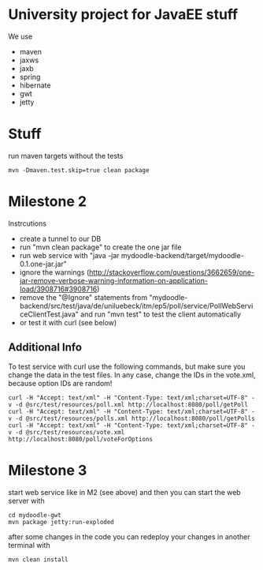University project for JavaEE stuff
================================================================================

We use

 * maven
 * jaxws
 * jaxb
 * spring
 * hibernate
 * gwt
 * jetty

Stuff
================================================================================

run maven targets without the tests
	
	mvn -Dmaven.test.skip=true clean package 


Milestone 2
================================================================================

Instrcutions

 * create a tunnel to our DB
 * run "mvn clean package" to create the one jar file
 * run web service with "java -jar mydoodle-backend/target/mydoodle-0.1.one-jar.jar"
 * ignore the warnings (http://stackoverflow.com/questions/3662659/one-jar-remove-verbose-warning-information-on-application-load/3908716#3908716)
 * remove the "@Ignore" statements from "mydoodle-backend/src/test/java/de/uniluebeck/itm/ep5/poll/service/PollWebServiceClientTest.java" and run "mvn test" to test the client automatically
 * or test it with curl (see below)

Additional Info
--------------------------------------------------------------------------------

To test service with curl use the following commands, but make sure you change
the data in the test files. In any case, change the IDs in the vote.xml,
because option IDs are random!

	curl -H "Accept: text/xml" -H "Content-Type: text/xml;charset=UTF-8" -v -d @src/test/resources/poll.xml http://localhost:8080/poll/getPoll
	curl -H "Accept: text/xml" -H "Content-Type: text/xml;charset=UTF-8" -v -d @src/test/resources/polls.xml http://localhost:8080/poll/getPolls
	curl -H "Accept: text/xml" -H "Content-Type: text/xml;charset=UTF-8" -v -d @src/test/resources/vote.xml http://localhost:8080/poll/voteForOptions

Milestone 3
================================================================================

start web service like in M2 (see above) and then you can start the web server with
	
	cd mydoodle-gwt
	mvn package jetty:run-exploded

after some changes in the code you can redeploy your changes in another terminal with

	mvn clean install
